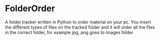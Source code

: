 # FolderOrder
A folder tracker written in Python to order material on your pc. 
You insert the different types of files on the tracked folder and it will order all the files in the correct folder, for example jpg, png goes to Images folder
